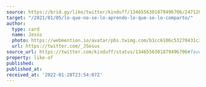 ```yaml
---
source: https://brid.gy/like/twitter/kinduff/1346556301879496706/2471281724
target: "/2021/01/05/lo-que-no-se-lo-aprendo-lo-que-se-lo-comparto/"
author:
  type: card
  name: Jesús
  photo: https://webmention.io/avatar/pbs.twimg.com/b1cc6106c53270431c39859d094325ef49bcfbe1a7684e27d4593e7f59dd5445.jpg
  url: https://twitter.com/_JSesus
source_url: https://twitter.com/kinduff/status/1346556301879496706#favorited-by-2471281724
property: like-of
published:
published_at:
received_at: '2022-01-28T23:54:07Z'
---
```



